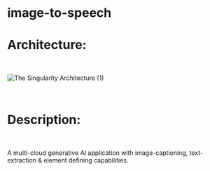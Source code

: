 # image-to-speech
<h1><b>Architecture</b>:</h1>
<br>

![The Singularity Architecture (1)](https://github.com/Yolo-cell-hash/image-to-speech/assets/85948257/0bf4e01c-c2f4-40f5-b6af-8c67647c67b3)

<br>
<h1><b>Description</b>:</h1>
<br>
<p>
A multi-cloud generative AI application with image-captioning, text-extraction & element defining capabilities.
</p>

